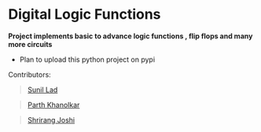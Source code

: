 # Digital Logic Functions

**Project implements basic to advance logic functions , flip flops and many more circuits**

* Plan to upload this python project on pypi

Contributors:
> [Sunil Lad](https://github.com/Sunillad08)

> [Parth Khanolkar](https://github.com/ParthKhanolkar)

> [Shrirang Joshi](https://github.com/shriI950)
